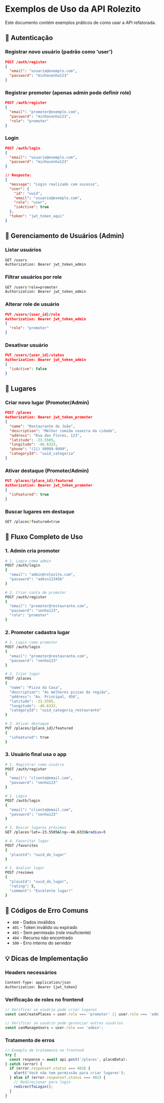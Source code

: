 # Exemplos de Uso da API Rolezito

Este documento contém exemplos práticos de como usar a API refatorada.

## 🔐 Autenticação

### Registrar novo usuário (padrão como 'user')
```json
POST /auth/register
{
  "email": "usuario@exemplo.com",
  "password": "minhasenha123"
}
```

### Registrar promoter (apenas admin pode definir role)
```json
POST /auth/register
{
  "email": "promoter@exemplo.com",
  "password": "minhasenha123",
  "role": "promoter"
}
```

### Login
```json
POST /auth/login
{
  "email": "usuario@exemplo.com",
  "password": "minhasenha123"
}

// Resposta:
{
  "message": "Login realizado com sucesso",
  "user": {
    "id": "uuid",
    "email": "usuario@exemplo.com",
    "role": "user",
    "isActive": true
  },
  "token": "jwt_token_aqui"
}
```

## 👥 Gerenciamento de Usuários (Admin)

### Listar usuários
```bash
GET /users
Authorization: Bearer jwt_token_admin
```

### Filtrar usuários por role
```bash
GET /users?role=promoter
Authorization: Bearer jwt_token_admin
```

### Alterar role de usuário
```json
PUT /users/{user_id}/role
Authorization: Bearer jwt_token_admin
{
  "role": "promoter"
}
```

### Desativar usuário
```json
PUT /users/{user_id}/status
Authorization: Bearer jwt_token_admin
{
  "isActive": false
}
```

## 📍 Lugares

### Criar novo lugar (Promoter/Admin)
```json
POST /places
Authorization: Bearer jwt_token_promoter
{
  "name": "Restaurante do João",
  "description": "Melhor comida caseira da cidade",
  "address": "Rua das Flores, 123",
  "latitude": -23.5505,
  "longitude": -46.6333,
  "phone": "(11) 99999-9999",
  "categoryId": "uuid_categoria"
}
```

### Ativar destaque (Promoter/Admin)
```json
PUT /places/{place_id}/featured
Authorization: Bearer jwt_token_promoter
{
  "isFeatured": true
}
```

### Buscar lugares em destaque
```bash
GET /places?featured=true
```

## 🔄 Fluxo Completo de Uso

### 1. Admin cria promoter
```bash
# 1. Login como admin
POST /auth/login
{
  "email": "admin@rolezito.com",
  "password": "admin123456"
}

# 2. Criar conta de promoter
POST /auth/register
{
  "email": "promoter@restaurante.com",
  "password": "senha123",
  "role": "promoter"
}
```

### 2. Promoter cadastra lugar
```bash
# 1. Login como promoter
POST /auth/login
{
  "email": "promoter@restaurante.com",
  "password": "senha123"
}

# 2. Criar lugar
POST /places
{
  "name": "Pizza da Casa",
  "description": "As melhores pizzas da região",
  "address": "Av. Principal, 456",
  "latitude": -23.5505,
  "longitude": -46.6333,
  "categoryId": "uuid_categoria_restaurante"
}

# 3. Ativar destaque
PUT /places/{place_id}/featured
{
  "isFeatured": true
}
```

### 3. Usuário final usa o app
```bash
# 1. Registrar como usuário
POST /auth/register
{
  "email": "cliente@email.com",
  "password": "senha123"
}

# 2. Login
POST /auth/login
{
  "email": "cliente@email.com",
  "password": "senha123"
}

# 3. Buscar lugares próximos
GET /places?lat=-23.5505&lng=-46.6333&radius=5

# 4. Favoritar lugar
POST /favorites
{
  "placeId": "uuid_do_lugar"
}

# 5. Avaliar lugar
POST /reviews
{
  "placeId": "uuid_do_lugar",
  "rating": 5,
  "comment": "Excelente lugar!"
}
```

## 🚨 Códigos de Erro Comuns

- `400` - Dados inválidos
- `401` - Token inválido ou expirado
- `403` - Sem permissão (role insuficiente)
- `404` - Recurso não encontrado
- `500` - Erro interno do servidor

## 💡 Dicas de Implementação

### Headers necessários
```bash
Content-Type: application/json
Authorization: Bearer {jwt_token}
```

### Verificação de roles no frontend
```javascript
// Verificar se usuário pode criar lugares
const canCreatePlaces = user.role === 'promoter' || user.role === 'admin';

// Verificar se usuário pode gerenciar outros usuários
const canManageUsers = user.role === 'admin';
```

### Tratamento de erros
```javascript
// Exemplo de tratamento no frontend
try {
  const response = await api.post('/places', placeData);
} catch (error) {
  if (error.response?.status === 403) {
    alert('Você não tem permissão para criar lugares');
  } else if (error.response?.status === 401) {
    // Redirecionar para login
    redirectToLogin();
  }
}
```